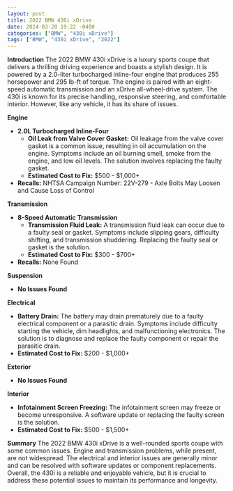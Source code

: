```yaml
---
layout: post
title: 2022 BMW 430i xDrive
date: 2024-03-28 19:22 -0400
categories: ["BMW", "430i xDrive"]
tags: ["BMW", "430i xDrive", "2022"]
---
```

**Introduction**
The 2022 BMW 430i xDrive is a luxury sports coupe that delivers a thrilling driving experience and boasts a stylish design. It is powered by a 2.0-liter turbocharged inline-four engine that produces 255 horsepower and 295 lb-ft of torque. The engine is paired with an eight-speed automatic transmission and an xDrive all-wheel-drive system. The 430i is known for its precise handling, responsive steering, and comfortable interior. However, like any vehicle, it has its share of issues.

**Engine**
* **2.0L Turbocharged Inline-Four**
    * **Oil Leak from Valve Cover Gasket:** Oil leakage from the valve cover gasket is a common issue, resulting in oil accumulation on the engine. Symptoms include an oil burning smell, smoke from the engine, and low oil levels. The solution involves replacing the faulty gasket.
    * **Estimated Cost to Fix:** $500 - $1,000+
* **Recalls:** NHTSA Campaign Number: 22V-279 - Axle Bolts May Loosen and Cause Loss of Control

**Transmission**
* **8-Speed Automatic Transmission**
    * **Transmission Fluid Leak:** A transmission fluid leak can occur due to a faulty seal or gasket. Symptoms include slipping gears, difficulty shifting, and transmission shuddering. Replacing the faulty seal or gasket is the solution.
    * **Estimated Cost to Fix:** $300 - $700+
* **Recalls:** None Found

**Suspension**
* **No Issues Found**

**Electrical**
* **Battery Drain:** The battery may drain prematurely due to a faulty electrical component or a parasitic drain. Symptoms include difficulty starting the vehicle, dim headlights, and malfunctioning electronics. The solution is to diagnose and replace the faulty component or repair the parasitic drain.
* **Estimated Cost to Fix:** $200 - $1,000+

**Exterior**
* **No Issues Found**

**Interior**
* **Infotainment Screen Freezing:** The infotainment screen may freeze or become unresponsive. A software update or replacing the faulty screen is the solution.
* **Estimated Cost to Fix:** $500 - $1,500+

**Summary**
The 2022 BMW 430i xDrive is a well-rounded sports coupe with some common issues. Engine and transmission problems, while present, are not widespread. The electrical and interior issues are generally minor and can be resolved with software updates or component replacements. Overall, the 430i is a reliable and enjoyable vehicle, but it is crucial to address these potential issues to maintain its performance and longevity.
